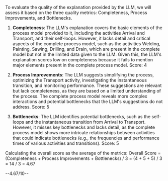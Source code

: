 To evaluate the quality of the explanation provided by the LLM, we will assess it based on the three quality metrics: Completeness, Process Improvements, and Bottlenecks.

1. **Completeness**: The LLM's explanation covers the basic elements of the process model provided to it, including the activities Arrival and Transport, and their self-loops. However, it lacks detail and critical aspects of the complete process model, such as the activities Welding, Painting, Sawing, Drilling, and Drain, which are present in the complete model but not in the limited data given to the LLM. Given this, the LLM's explanation scores low on completeness because it fails to mention major elements present in the complete process model. Score: 4

2. **Process Improvements**: The LLM suggests simplifying the process, optimizing the Transport activity, investigating the instantaneous transition, and monitoring performance. These suggestions are relevant but lack completeness, as they are based on a limited understanding of the process. The complete process model reveals more complex interactions and potential bottlenecks that the LLM's suggestions do not address. Score: 5

3. **Bottlenecks**: The LLM identifies potential bottlenecks, such as the self-loops and the instantaneous transition from Arrival to Transport. However, it misses key bottlenecks and lacks detail, as the complete process model shows more intricate relationships between activities that could indicate bottlenecks (e.g., the frequencies and performance times of various activities and transitions). Score: 5

Calculating the overall score as the average of the metrics:
Overall Score = (Completeness + Process Improvements + Bottlenecks) / 3 = (4 + 5 + 5) / 3 = 14 / 3 = 4.67

--4.67/10--